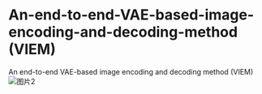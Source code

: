 # An-end-to-end-VAE-based-image-encoding-and-decoding-method (VIEM)
An end-to-end VAE-based image encoding and decoding method (VIEM)
![图片2](https://github.com/user-attachments/assets/907d04b2-c34a-4a15-af8c-a722fd2b763d)

